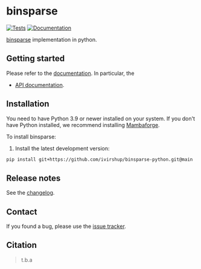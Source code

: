 # binsparse

[![Tests][badge-tests]][link-tests]
[![Documentation][badge-docs]][link-docs]

[badge-tests]: https://img.shields.io/github/actions/workflow/status/ivirshup/binsparse-python/test.yaml?branch=main
[link-tests]: https://github.com/ivirshup/binsparse-python/actions/workflows/test.yml
[badge-docs]: https://img.shields.io/readthedocs/binsparse-python

[binsparse](https://github.com/graphblas/binsparse-specification) implementation in python.

## Getting started

Please refer to the [documentation][link-docs]. In particular, the

-   [API documentation][link-api].

## Installation

You need to have Python 3.9 or newer installed on your system. If you don't have
Python installed, we recommend installing [Mambaforge](https://github.com/conda-forge/miniforge#mambaforge).

To install binsparse:

<!--
1) Install the latest release of `binsparse` from `PyPI <https://pypi.org/project/binsparse/>`_:

```bash
pip install binsparse-python
```
-->

1. Install the latest development version:

```bash
pip install git+https://github.com/ivirshup/binsparse-python.git@main
```

## Release notes

See the [changelog][changelog].

## Contact

If you found a bug, please use the [issue tracker][issue-tracker].

## Citation

> t.b.a

[scverse-discourse]: https://discourse.scverse.org/
[issue-tracker]: https://github.com/ivirshup/binsparse-python/issues
[changelog]: https://binsparse-python.readthedocs.io/latest/changelog.html
[link-docs]: https://binsparse-python.readthedocs.io
[link-api]: https://binsparse-python.readthedocs.io/latest/api.html
